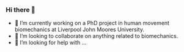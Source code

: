 ### Hi there 👋

- 🔭 I’m currently working on a PhD project in human movement biomechanics at Liverpool John Moores University.
- 👯 I’m looking to collaborate on anything related to biomechanics.
- 🤔 I’m looking for help with ...
